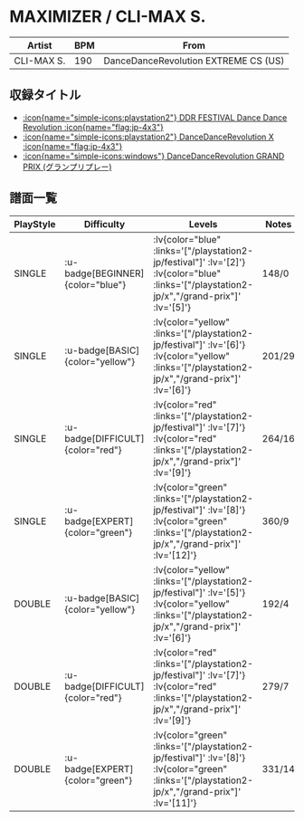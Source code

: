# MAXIMIZER / CLI-MAX S.

|Artist|BPM|From|
|------|---|----|
|CLI-MAX S.|190|DanceDanceRevolution EXTREME CS (US)|

## 収録タイトル

- [ :icon{name="simple-icons:playstation2"} DDR FESTIVAL Dance Dance Revolution :icon{name="flag:jp-4x3"} ](/playstation2-jp/festival)
- [ :icon{name="simple-icons:playstation2"} DanceDanceRevolution X :icon{name="flag:jp-4x3"} ](/playstation2-jp/x)
- [ :icon{name="simple-icons:windows"} DanceDanceRevolution GRAND PRIX (グランプリプレー)](/grand-prix)

## 譜面一覧

|PlayStyle|Difficulty|Levels|Notes|Movie|
|---------|----------|------|-----|-----|
|SINGLE| :u-badge[BEGINNER]{color="blue"} | :lv{color="blue" :links='["/playstation2-jp/festival"]' :lv='[2]'}  :lv{color="blue" :links='["/playstation2-jp/x","/grand-prix"]' :lv='[5]'} |148/0||
|SINGLE| :u-badge[BASIC]{color="yellow"} | :lv{color="yellow" :links='["/playstation2-jp/festival"]' :lv='[6]'}  :lv{color="yellow" :links='["/playstation2-jp/x","/grand-prix"]' :lv='[6]'} |201/29||
|SINGLE| :u-badge[DIFFICULT]{color="red"} | :lv{color="red" :links='["/playstation2-jp/festival"]' :lv='[7]'}  :lv{color="red" :links='["/playstation2-jp/x","/grand-prix"]' :lv='[9]'} |264/16||
|SINGLE| :u-badge[EXPERT]{color="green"} | :lv{color="green" :links='["/playstation2-jp/festival"]' :lv='[8]'}  :lv{color="green" :links='["/playstation2-jp/x","/grand-prix"]' :lv='[12]'} |360/9||
|DOUBLE| :u-badge[BASIC]{color="yellow"} | :lv{color="yellow" :links='["/playstation2-jp/festival"]' :lv='[5]'}  :lv{color="yellow" :links='["/playstation2-jp/x","/grand-prix"]' :lv='[6]'} |192/4||
|DOUBLE| :u-badge[DIFFICULT]{color="red"} | :lv{color="red" :links='["/playstation2-jp/festival"]' :lv='[7]'}  :lv{color="red" :links='["/playstation2-jp/x","/grand-prix"]' :lv='[9]'} |279/7||
|DOUBLE| :u-badge[EXPERT]{color="green"} | :lv{color="green" :links='["/playstation2-jp/festival"]' :lv='[8]'}  :lv{color="green" :links='["/playstation2-jp/x","/grand-prix"]' :lv='[11]'} |331/14||
